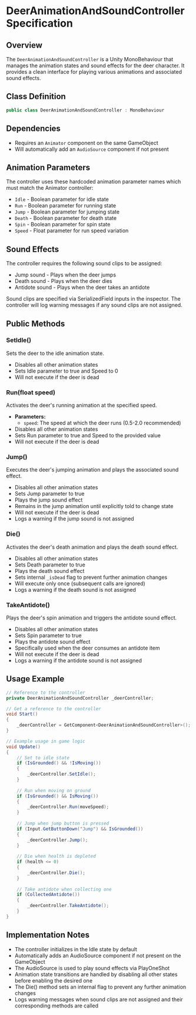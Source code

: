 # DeerAnimationAndSoundController Specification

## Overview
The `DeerAnimationAndSoundController` is a Unity MonoBehaviour that manages the animation states and sound effects for the deer character. It provides a clean interface for playing various animations and associated sound effects.

## Class Definition
```csharp
public class DeerAnimationAndSoundController : MonoBehaviour
```

## Dependencies
- Requires an `Animator` component on the same GameObject
- Will automatically add an `AudioSource` component if not present

## Animation Parameters
The controller uses these hardcoded animation parameter names which must match the Animator controller:
- `Idle` - Boolean parameter for idle state
- `Run` - Boolean parameter for running state
- `Jump` - Boolean parameter for jumping state
- `Death` - Boolean parameter for death state
- `Spin` - Boolean parameter for spin state
- `Speed` - Float parameter for run speed variation

## Sound Effects
The controller requires the following sound clips to be assigned:
- Jump sound - Plays when the deer jumps
- Death sound - Plays when the deer dies
- Antidote sound - Plays when the deer takes an antidote

Sound clips are specified via SerializedField inputs in the inspector. The controller will log warning messages if any sound clips are not assigned.

## Public Methods

### SetIdle()
Sets the deer to the idle animation state.
- Disables all other animation states
- Sets Idle parameter to true and Speed to 0
- Will not execute if the deer is dead

### Run(float speed)
Activates the deer's running animation at the specified speed.
- **Parameters:**
  - `speed`: The speed at which the deer runs (0.5-2.0 recommended)
- Disables all other animation states
- Sets Run parameter to true and Speed to the provided value
- Will not execute if the deer is dead

### Jump()
Executes the deer's jumping animation and plays the associated sound effect.
- Disables all other animation states
- Sets Jump parameter to true
- Plays the jump sound effect
- Remains in the jump animation until explicitly told to change state
- Will not execute if the deer is dead
- Logs a warning if the jump sound is not assigned

### Die()
Activates the deer's death animation and plays the death sound effect.
- Disables all other animation states
- Sets Death parameter to true
- Plays the death sound effect
- Sets internal `_isDead` flag to prevent further animation changes
- Will execute only once (subsequent calls are ignored)
- Logs a warning if the death sound is not assigned

### TakeAntidote()
Plays the deer's spin animation and triggers the antidote sound effect.
- Disables all other animation states
- Sets Spin parameter to true
- Plays the antidote sound effect
- Specifically used when the deer consumes an antidote item
- Will not execute if the deer is dead
- Logs a warning if the antidote sound is not assigned

## Usage Example
```csharp
// Reference to the controller
private DeerAnimationAndSoundController _deerController;

// Get a reference to the controller
void Start()
{
    _deerController = GetComponent<DeerAnimationAndSoundController>();
}

// Example usage in game logic
void Update()
{
    // Set to idle state
    if (IsGrounded() && !IsMoving())
    {
        _deerController.SetIdle();
    }
    
    // Run when moving on ground
    if (IsGrounded() && IsMoving())
    {
        _deerController.Run(moveSpeed);
    }
    
    // Jump when jump button is pressed
    if (Input.GetButtonDown("Jump") && IsGrounded())
    {
        _deerController.Jump();
    }
    
    // Die when health is depleted
    if (health <= 0)
    {
        _deerController.Die();
    }
    
    // Take antidote when collecting one
    if (CollectedAntidote())
    {
        _deerController.TakeAntidote();
    }
}
```

## Implementation Notes
- The controller initializes in the Idle state by default
- Automatically adds an AudioSource component if not present on the GameObject
- The AudioSource is used to play sound effects via PlayOneShot
- Animation state transitions are handled by disabling all other states before enabling the desired one
- The Die() method sets an internal flag to prevent any further animation changes
- Logs warning messages when sound clips are not assigned and their corresponding methods are called 